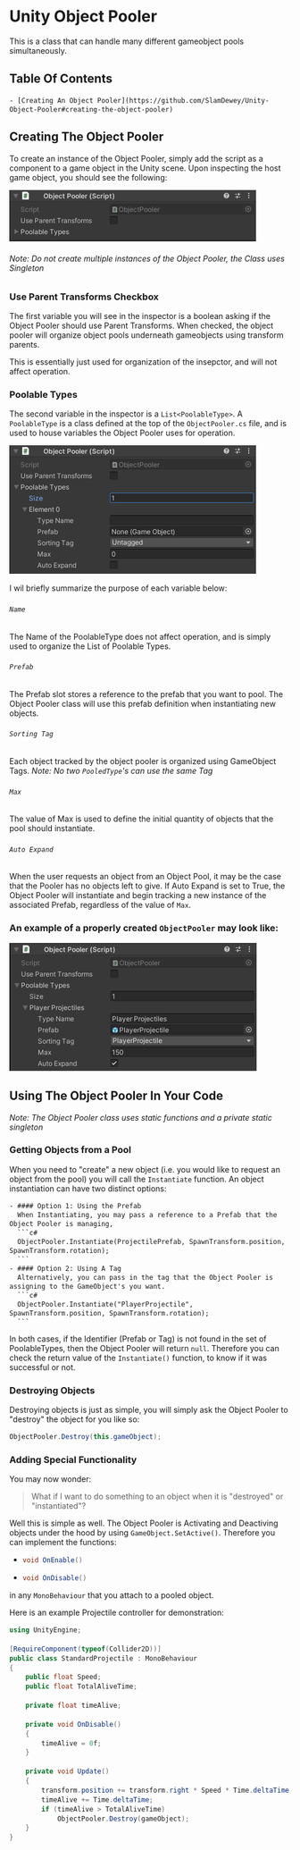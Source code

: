 # Unity Object Pooler

This is a class that can handle many different gameobject pools simultaneously.

## Table Of Contents
    - [Creating An Object Pooler](https://github.com/SlamDewey/Unity-Object-Pooler#creating-the-object-pooler)

## Creating The Object Pooler

To create an instance of the Object Pooler, simply add the script as a component to a game object in the Unity scene.
Upon inspecting the host game object, you should see the following:

![A blank object pooler](/images/1.png)

###### _Note: Do not create multiple instances of the Object Pooler, the Class uses Singleton_

### Use Parent Transforms Checkbox
The first variable you will see in the inspector is a boolean asking if the Object Pooler should use Parent Transforms.
When checked, the object pooler will organize object pools underneath gameobjects using transform parents.  

This is essentially just used for organization of the insepctor, and will not affect operation.

### Poolable Types
The second variable in the inspector is a `List<PoolableType>`. A `PoolableType` is a class defined at the top of the `ObjectPooler.cs`
file, and is used to house variables the Object Pooler uses for operation.

![Creating the first PoolableType](/images/2.png)

I wil briefly summarize the purpose of each variable below:
###### `Name`
The Name of the PoolableType does not affect operation, and is simply used to organize the List of Poolable Types.

###### `Prefab`
The Prefab slot stores a reference to the prefab that you want to pool.  The Object Pooler class will use this prefab definition when
instantiating new objects.

###### `Sorting Tag`
Each object tracked by the object pooler is organized using GameObject Tags.
_Note: No two `PooledType`'s can use the same Tag_

###### `Max`
The value of Max is used to define the initial quantity of objects that the pool should instantiate.

###### `Auto Expand`
When the user requests an object from an Object Pool, it may be the case that the Pooler has no objects left to give.  If Auto Expand is set to True, the 
Object Pooler will instantiate and begin tracking a new instance of the associated Prefab, regardless of the value of `Max`.

### An example of a properly created `ObjectPooler` may look like:

![An Example of an object pooler](/images/3.png)


## Using The Object Pooler In Your Code
_Note: The Object Pooler class uses static functions and a private static singleton_

### Getting Objects from a Pool

When you need to "create" a new object (i.e. you would like to request an object from the pool) you will call the `Instantiate` function.
An object instantiation can have two distinct options:

    - #### Option 1: Using the Prefab
      When Instantiating, you may pass a reference to a Prefab that the Object Pooler is managing,
      ```c#
      ObjectPooler.Instantiate(ProjectilePrefab, SpawnTransform.position, SpawnTransform.rotation);
      ```
    - #### Option 2: Using A Tag
      Alternatively, you can pass in the tag that the Object Pooler is assigning to the GameObject's you want.
      ```c#
      ObjectPooler.Instantiate("PlayerProjectile", SpawnTransform.position, SpawnTransform.rotation);
      ```
In both cases, if the Identifier (Prefab or Tag) is not found in the set of PoolableTypes, then the Object Pooler will return `null`.
Therefore you can check the return value of the `Instantiate()` function, to know if it was successful or not.


### Destroying Objects
Destroying objects is just as simple, you will simply ask the Object Pooler to "destroy" the object for you like so:
```c#
ObjectPooler.Destroy(this.gameObject);
```


### Adding Special Functionality
You may now wonder:
> What if I want to do something to an object when it is "destroyed" or "instantiated"?

Well this is simple as well.  The Object Pooler is Activating and Deactiving objects under the hood by using `GameObject.SetActive()`.  Therefore you can implement the functions:
  - ```c#
    void OnEnable()
    ```
  - ```c#
    void OnDisable()
    ```
in any `MonoBehaviour` that you attach to a pooled object.

Here is an example Projectile controller for demonstration:
```c#
using UnityEngine;

[RequireComponent(typeof(Collider2D))]
public class StandardProjectile : MonoBehaviour
{
    public float Speed;
    public float TotalAliveTime;
    
    private float timeAlive;

    private void OnDisable()
    {
        timeAlive = 0f;
    }

    private void Update()
    {
        transform.position += transform.right * Speed * Time.deltaTime;
        timeAlive += Time.deltaTime;
        if (timeAlive > TotalAliveTime)
            ObjectPooler.Destroy(gameObject);
    }
}
```



